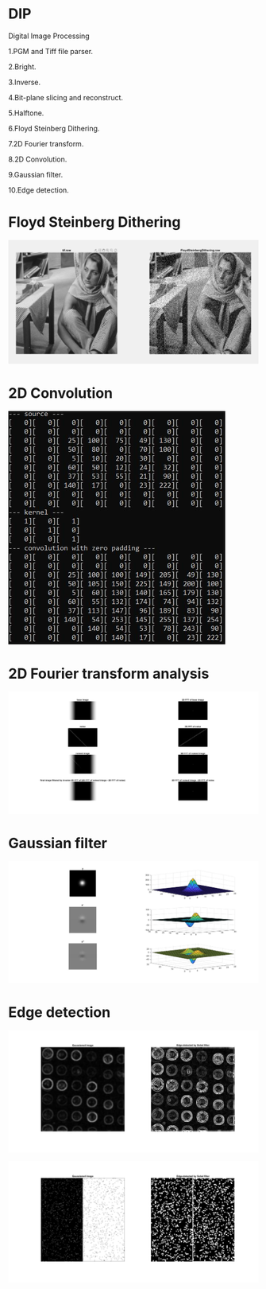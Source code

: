 # DIP
Digital Image Processing

1.PGM and Tiff file parser.

2.Bright.

3.Inverse.

4.Bit-plane slicing and reconstruct.

5.Halftone.

6.Floyd Steinberg Dithering.

7.2D Fourier transform.

8.2D Convolution.

9.Gaussian filter.

10.Edge detection.

# Floyd Steinberg Dithering
![image](https://github.com/MouChiaHung/DIP/blob/master/FloydSteinbergDithering.PNG)

# 2D Convolution
![image](https://github.com/MouChiaHung/DIP/blob/master/Debug/conv.jpg)

# 2D Fourier transform analysis
![image](https://github.com/MouChiaHung/DIP/blob/master/Debug/denoised.jpg)

# Gaussian filter
![image](https://github.com/MouChiaHung/DIP/blob/master/Debug/GaussionDistribution2D.jpg)

# Edge detection
![image](https://github.com/MouChiaHung/DIP/blob/master/Debug/sobel_filter.jpg)

![image](https://github.com/MouChiaHung/DIP/blob/master/Debug/sobel_filter_edge.jpg)
